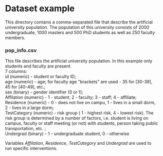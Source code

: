 # Dataset example

This directory contains a comma-separated file that describe the artificial university population. The population of this university consists of 2000 undergraduate, 1000 masters and 500 PhD students as well as 250 faculty members.

### pop_info.csv
This file describes the artificial university population. In this example only students and faculty are present. <br>
7 columns:<br>
id (numeric) - student or faculty ID;<br>
age (numeric) - age; for faculty age "brackets" are used - 35 for [30-39], 45 for [40-49], etc.;<br>
sex (binary) - gender identifier (0 or 1);<br>
Affilation (numeric) - 1 - student; 2 - faculty; 3 - staff; 4 - affiliate;<br>
Residence (numeric) - 0 - does not live on campu, 1 - lives in a small dorm, 2 - lives in a large dorm;<br>
TestCategory (numeric) - risk group ( 1 - highest risk, 4 - lowest risk). The risk group is determined by a number of factors, i.e. student is living on campus, faculty or staff meeting (or not) with students, person taking public transportation, etc. ;<br>
Undergrad (binary) - 1 - undergraduate student, 0 - otherwise

Variables *Affilation*, *Residence*, *TestCategory* and *Undergrad* are used to run specific interventions.



